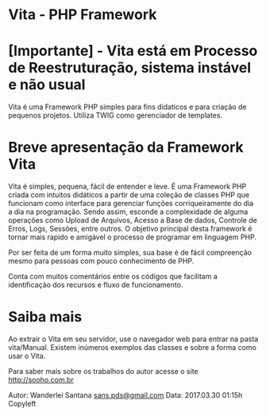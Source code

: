 # Vita - PHP Framework

# [Importante] - Vita está em Processo de Reestruturação, sistema instável e não usual

Vita é uma Framework PHP simples para fins didaticos e para criação de pequenos projetos. Utiliza TWIG como gerenciador de templates.

# Breve apresentação da Framework Vita

Vita é simples, pequena, fácil de entender e leve. É uma Framework PHP criada com intuitos didáticos a partir de uma coleção de classes PHP que funcionam como interface para gerenciar funções corriqueiramente do dia a dia na programação. Sendo assim, esconde a complexidade de alguma operações como Upload de Arquivos, Acesso a Base de dados, Controle de Erros, Logs, Sessões, entre outros. 
O objetivo principal desta framework é tornar mais rapido e amigável o processo de programar em linguagem PHP.

Por ser feita de um forma muito simples, sua base é de fácil compreenção mesmo para pessoas com pouco conhecimento de PHP.

Conta com muitos comentários entre os códigos que facilitam a identificação dos recursos e fluxo de funcionamento.

# Saiba mais

Ao extrair o Vita em seu servidor, use o navegador web para entrar na pasta vita/Manual. Existem inúmeros exemplos das classes e sobre a forma como usar o Vita.

Para saber mais sobre os trabalhos do autor acesse o site http://sooho.com.br

Autor: Wanderlei Santana <sans.pds@gmail.com>
Data: 2017.03.30 01:15h
Copyleft